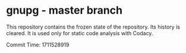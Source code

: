 # gnupg - master branch

This repository contains the frozen state of the repository.
Its history is cleared. It is used only for static code
analysis with Codacy.

Commit Time: 1711528919